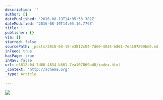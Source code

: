 ```yaml
---
description: ''
author: []
datePublished: '2016-08-19T14:05:33.382Z'
dateModified: '2016-08-19T14:05:16.779Z'
title: ''
publisher: {}
via: {}
starred: false
sourcePath: _posts/2016-08-19-e3812c04-7d60-4834-b861-7ea107869bd0.md
inFeed: true
hasPage: true
inNav: false
url: e3812c04-7d60-4834-b861-7ea107869bd0/index.html
_context: 'http://schema.org'
_type: Article

---
```

![](https://the-grid-user-content.s3-us-west-2.amazonaws.com/69ea64de-d822-4268-a886-b0bcf6847073.jpg)